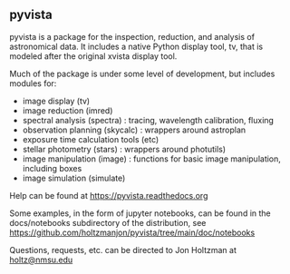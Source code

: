 ## pyvista

pyvista is a package for the inspection, reduction, and analysis
of astronomical data. It includes a native Python display tool, tv,
that is modeled after the original xvista display tool. 

Much of the package is under some level of development, but includes
modules for:

- image display (tv)
- image reduction (imred)
- spectral analysis (spectra) : tracing, wavelength calibration, fluxing
- observation planning (skycalc) : wrappers around astroplan
- exposure time calculation tools (etc) 
- stellar photometry (stars) : wrappers around photutils)
- image manipulation (image) : functions for basic image manipulation, including boxes
- image simulation (simulate)

Help can be found at https://pyvista.readthedocs.org

Some examples, in the form of jupyter notebooks, can be found
in the docs/notebooks subdirectory of the distribution, see
https://github.com/holtzmanjon/pyvista/tree/main/doc/notebooks

Questions, requests, etc. can  be directed to Jon Holtzman at
holtz@nmsu.edu 



